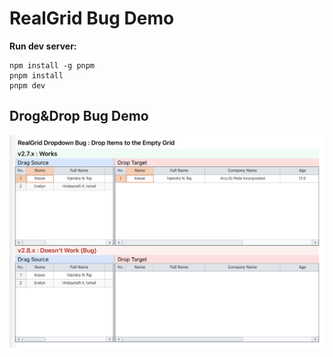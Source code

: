 # RealGrid Bug Demo

**Run dev server:**

```
npm install -g pnpm
pnpm install
pnpm dev
```

## Drog&Drop Bug Demo

![alt text](docs/images/image.png)
